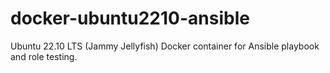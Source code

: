# docker-ubuntu2210-ansible
Ubuntu 22.10 LTS (Jammy Jellyfish) Docker container for Ansible playbook and role testing.
